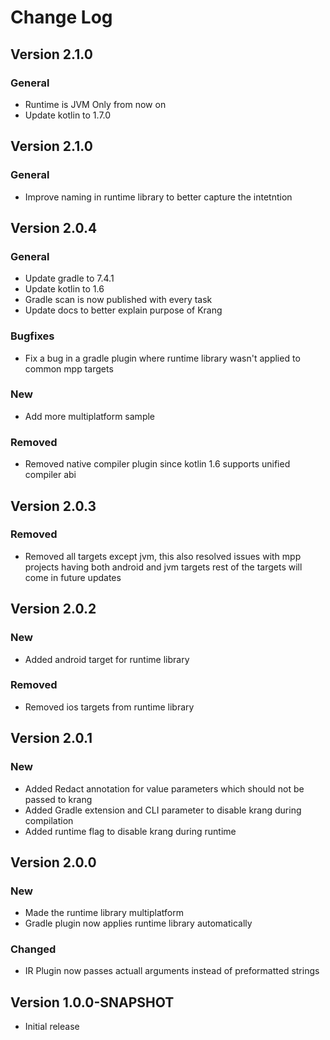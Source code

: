 Change Log
==========
## Version 2.1.0
### General
- Runtime is JVM Only from now on
- Update kotlin to 1.7.0
## Version 2.1.0
### General
- Improve naming in runtime library to better capture the intetntion

## Version 2.0.4
### General
- Update gradle to 7.4.1
- Update kotlin to 1.6
- Gradle scan is now published with every task
- Update docs to better explain purpose of Krang
### Bugfixes
- Fix a bug in a gradle plugin where runtime library wasn't applied to common mpp targets 
### New
- Add more multiplatform sample
### Removed
- Removed native compiler plugin since kotlin 1.6 supports unified compiler abi

## Version 2.0.3
### Removed
- Removed all targets except jvm, this also resolved issues with mpp projects having both android and jvm targets
rest of the targets will come in future updates

## Version 2.0.2
### New
- Added android target for runtime library
### Removed
- Removed ios targets from runtime library

## Version 2.0.1
### New
- Added Redact annotation for value parameters which should not be passed to krang
- Added Gradle extension and CLI parameter to disable krang during compilation
- Added runtime flag to disable krang during runtime

## Version 2.0.0
### New
- Made the runtime library multiplatform
- Gradle plugin now applies runtime library automatically
### Changed
- IR Plugin now passes actuall arguments instead of preformatted strings

## Version 1.0.0-SNAPSHOT
 * Initial release
